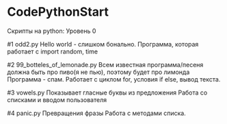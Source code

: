 # CodePythonStart
Скрипты на python: Уровень 0

#1 odd2.py
Hello world - слишком бонально.
Программа, которая работает с import random, time

#2 99_botteles_of_lemonade.py
Всем известная программа/песеня должна быть про пиво(я не пью), поэтому будет про лимонда
Программа - спам. Работает с циклом for, условия if else, вывод текста.

#3 vowels.py Показывает гласные буквы из предложения
Работа со списками и вводом пользователя

#4 panic.py Превращения фразы
Работа с методами списка. 
